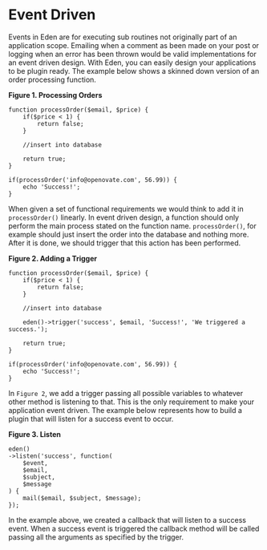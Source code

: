 # Event Driven

Events in Eden are for executing sub routines not originally part of an application scope. Emailing when a comment as been made on your post or logging when an error has been thrown would be valid implementations for an event driven design. With Eden, you can easily design your applications to be plugin ready. The example below shows a skinned down version of an order processing function.

**Figure 1. Processing Orders**

	function processOrder($email, $price) {
		if($price < 1) {
			return false;
		}
		 
		//insert into database
		 
		return true;
	}
	 
	if(processOrder('info@openovate.com', 56.99)) {
		echo 'Success!';
	}

When given a set of functional requirements we would think to add it in `processOrder()` linearly. In event driven design, a function should only perform the main process stated on the function name. `processOrder()`, for example should just insert the order into the database and nothing more. After it is done, we should trigger that this action has been performed.

**Figure 2. Adding a Trigger**

	function processOrder($email, $price) {
		if($price < 1) {
			return false;
		}
		 
		//insert into database
		 
		eden()->trigger('success', $email, 'Success!', 'We triggered a success.');
		 
		return true;
	}
	 
	if(processOrder('info@openovate.com', 56.99)) {
		echo 'Success!';
	}

In `Figure 2`, we add a trigger passing all possible variables to whatever other method is listening to that. This is the only requirement to make your application event driven. The example below represents how to build a plugin that will listen for a success event to occur.

**Figure 3. Listen**

	eden()
	->listen('success', function(
		$event, 
		$email, 
		$subject, 
		$message
	) {
		mail($email, $subject, $message);
	});

In the example above, we created a callback that will listen to a success event. When a success event is triggered the callback method will be called passing all the arguments as specified by the trigger.